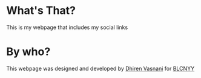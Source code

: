 <h1>What's That?</h1>
<p>This is my webpage that includes my social links</p>
<h1>By who?</h1>
<p>This webpage was designed and developed by <a href="https://dhirenv.art" target="_blank" rel="noopener noreferrer">Dhiren Vasnani</a> for <a href="https://x.com/BLCNYY" target="_blank" rel="noopener noreferrer">BLCNYY</a></p>
